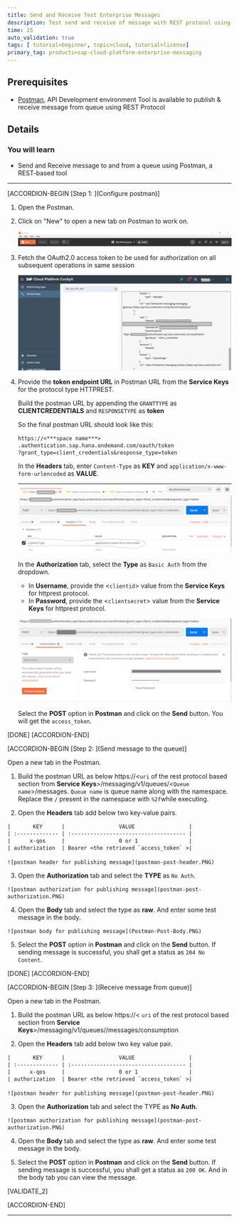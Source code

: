 ```yaml
---
title: Send and Receive Test Enterprise Messages
description: Test send and receive of message with REST protocol using the Postman tool for a SAP Cloud Platform Enterprise Message instance.   
time: 15
auto_validation: true
tags: [ tutorial>beginner, topic>cloud, tutorial>license]
primary_tag: products>sap-cloud-platform-enterprise-messaging
---
```


## Prerequisites
  - [Postman](https://www.getpostman.com/), API Development environment Tool is available to publish & receive message from queue using REST Protocol

## Details
### You will learn
  - Send and Receive message to and from a queue using Postman, a REST-based tool


---

[ACCORDION-BEGIN [Step 1: ](Configure postman)]

1. Open the Postman.

2. Click on "New" to open a new tab on Postman to work on.

    ![new tab](postman-new-tab.PNG)

3. Fetch the OAuth2.0 access token to be used for authorization on all subsequent operations in same session

    ![service keys for rest protocol](service-keys-rest.PNG)

4. Provide the **token endpoint URL** in Postman URL from the **Service Keys** for the protocol type HTTPREST.

    Build the postman URL by appending the `GRANTTYPE` as **CLIENTCREDENTIALS** and `RESPONSETYPE` as **token**

    So the final postman URL should look like this:

    ```URL
    https://<***space name***>
    .authentication.sap.hana.ondemand.com/oauth/token
    ?grant_type=client_credentials&response_type=token
    ```

    In the **Headers** tab, enter `Content-Type` as **KEY** and `application/x-www-form-urlencoded` as **VALUE**.

    ![postman headers](postman-header.PNG)

    In the **Authorization** tab, select the **Type** as `Basic Auth` from the dropdown.

      - In **Username**, provide the <`clientid`> value from the **Service Keys** for httprest protocol.
      - In **Password**, provide the <`clientsecret`> value from the **Service Keys** for httprest protocol.

      ![postman authorization](postman-authorization.PNG)

    Select the **POST** option in **Postman** and click on the **Send** button. You will get the `access_token`.

[DONE]
[ACCORDION-END]

[ACCORDION-BEGIN [Step 2: ](Send message to the queue)]    

Open a new tab in the Postman.

  1. Build the postman URL as below
        https://<`uri` of the rest protocol based section from **Service Keys**>/messaging/v1/queues/<`Queue name`>/messages.
        `Queue name` is queue name along with the namespace. Replace the `/` present in the namespace with `%2f`while executing.  

  2. Open the **Headers** tab add below two key-value pairs.

    |       KEY      |                 VALUE                 |
    | :------------- | :------------------------------------ |
    |      x-qos     |                 0 or 1                |
    | authorization  | Bearer <the retrieved `access_token` >|     

    ![postman header for publishing message](postman-post-header.PNG)

  3. Open the **Authorization** tab and select the **TYPE** as `No Auth`.

    ![postman authorization for publishing message](postman-post-authorization.PNG)

  4. Open the **Body** tab and select the type as **raw**. And enter some test message in the body.

    ![postman body for publishing message](Postman-Post-Body.PNG)

  5. Select the **POST** option in **Postman** and click on the **Send** button. If sending message is successful, you shall get a status as `204 No Content`.

[DONE]
[ACCORDION-END]

[ACCORDION-BEGIN [Step 3: ](Receive message from queue)]    

Open a new tab in the Postman.

  1. Build the postman URL as below
        https://< `uri` of the rest protocol based section from **Service Keys**>/messaging/v1/queues/<Queue name>/messages/consumption

  2. Open the **Headers** tab add below two key value pair.

    |       KEY      |                 VALUE                 |
    | :------------- | :------------------------------------ |
    |      x-qos     |                 0 or 1                |
    | authorization  | Bearer <the retrieved `access_token` >|     

    ![postman header for publishing message](postman-post-header.PNG)

  3. Open the **Authorization** tab and select the TYPE as **No Auth**.

    ![postman authorization for publishing message](postman-post-authorization.PNG)

  4. Open the **Body** tab and select the type as **raw**. And enter some test message in the body.

  5. Select the **POST** option in **Postman** and click on the **Send** button. If sending message is successful, you shall get a status as `200 OK`. And in the body tab you can view the message.

[VALIDATE_2]

[ACCORDION-END]


---
